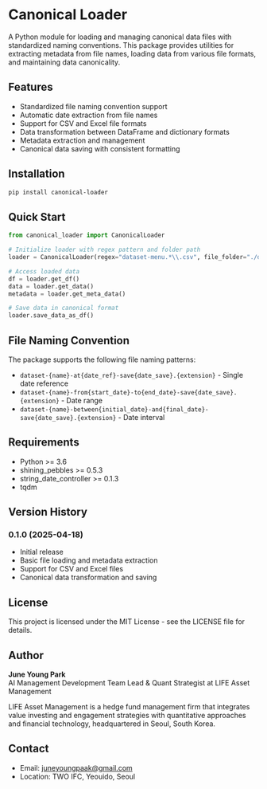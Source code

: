 # Canonical Loader

A Python module for loading and managing canonical data files with standardized naming conventions. This package provides utilities for extracting metadata from file names, loading data from various file formats, and maintaining data canonicality.

## Features

- Standardized file naming convention support
- Automatic date extraction from file names
- Support for CSV and Excel file formats
- Data transformation between DataFrame and dictionary formats
- Metadata extraction and management
- Canonical data saving with consistent formatting

## Installation

```bash
pip install canonical-loader
```

## Quick Start

```python
from canonical_loader import CanonicalLoader

# Initialize loader with regex pattern and folder path
loader = CanonicalLoader(regex="dataset-menu.*\\.csv", file_folder="./dataset-canon")

# Access loaded data
df = loader.get_df()
data = loader.get_data()
metadata = loader.get_meta_data()

# Save data in canonical format
loader.save_data_as_df()
```

## File Naming Convention

The package supports the following file naming patterns:

- `dataset-{name}-at{date_ref}-save{date_save}.{extension}` - Single date reference
- `dataset-{name}-from{start_date}-to{end_date}-save{date_save}.{extension}` - Date range
- `dataset-{name}-between{initial_date}-and{final_date}-save{date_save}.{extension}` - Date interval

## Requirements

- Python >= 3.6
- shining_pebbles >= 0.5.3
- string_date_controller >= 0.1.3
- tqdm

## Version History

### 0.1.0 (2025-04-18)
- Initial release
- Basic file loading and metadata extraction
- Support for CSV and Excel files
- Canonical data transformation and saving

## License

This project is licensed under the MIT License - see the LICENSE file for details.

## Author

**June Young Park**  
AI Management Development Team Lead & Quant Strategist at LIFE Asset Management

LIFE Asset Management is a hedge fund management firm that integrates value investing and engagement strategies with quantitative approaches and financial technology, headquartered in Seoul, South Korea.

## Contact

- Email: juneyoungpaak@gmail.com
- Location: TWO IFC, Yeouido, Seoul
